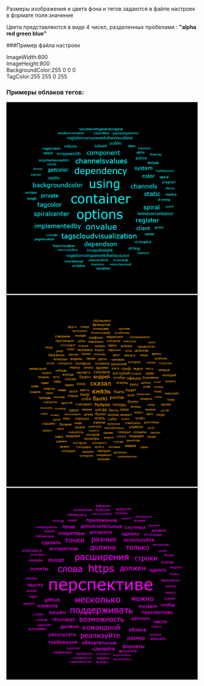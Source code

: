 Размеры изображения и цвета фона и тегов задаются в файле настроек в формате поле:значение

Цвета представляются в виде 4 чисел, разделенных пробелами : __"alpha red green blue"__

###Пример файла настроек

ImageWidth:800</br>
ImageHeight:800</br>
BackgroundColor:255 0 0 0</br>
TagColor:255 255 0 255

### Примеры облаков тегов:

![Alt text](Pictures/ProgramCloud.png?raw=true "Program cloud")
![Alt text](Pictures/War&Peace.png?raw=true "War & Peace")
![Alt text](Pictures/Cloud.png?raw=true "Another cloud")